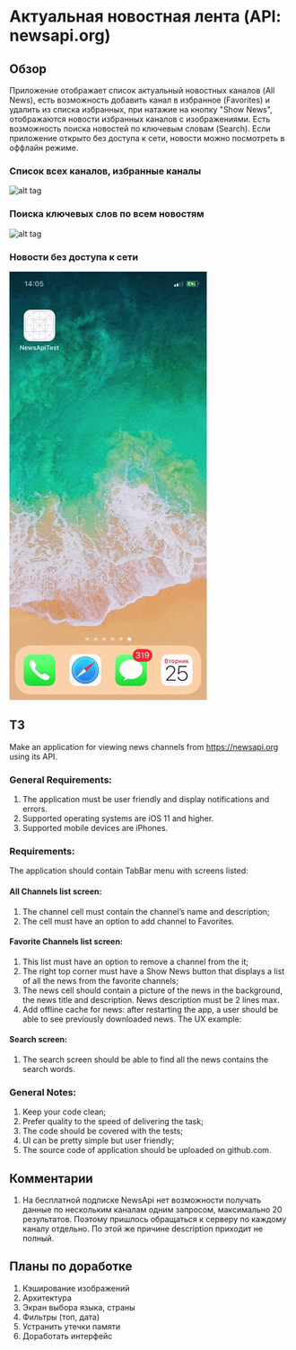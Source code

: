 # Актуальная новостная лента (API: newsapi.org)

## Обзор

Приложение отображает список актуальный новостных каналов (All News), есть возможность добавить канал в избранное (Favorites) и удалить из списка избранных, при натажие на кнопку "Show News", отображаются новости избранных каналов с изображениями. Есть возможность поиска новостей по ключевым словам (Search). Если приложение открыто без доступа к сети, новости можно посмотреть в оффлайн режиме.

### Список всех каналов, избранные каналы
![alt tag](https://github.com/shestakovSA/screen/blob/master/RPReplay_Final1598345108%202.gif "Главный экран и экран избранных каналов")​
### Поиска ключевых слов по всем новостям
![alt tag](https://github.com/shestakovSA/screen/blob/master/RPReplay_Final1598345108%203.gif "Экран поиска")​
### Новости без доступа к сети
![alt tag](https://github.com/shestakovSA/screen/blob/master/RPReplay_Final1598346325.gif "Оффлайн режим")​

## ТЗ
Make an application for viewing news channels from https://newsapi.org using its API.
### General Requirements:
1. The application must be user friendly and display notifications and
errors.
2. Supported operating systems are iOS 11 and higher.
3. Supported mobile devices are iPhones.
### Requirements:
The application should contain TabBar menu with screens listed:
#### All Channels list screen:
1. The channel cell must contain the channel’s name and description;
2. The cell must have an option to add channel to Favorites.
#### Favorite Сhannels list screen:
1. This list must have an option to remove a channel from the it;
2. The right top corner must have a Show News button that displays a list
of all the news from the favorite channels;
3. The news cell should contain a picture of the news in the background,
the news title and description. News description must be 2 lines max.
4. Add offline cache for news: after restarting the app, a user should be
able to see previously downloaded news.
The UX example:
#### Search screen:
1. The search screen should be able to find all the news contains the
search words.

### General Notes:
1. Keep your code clean;
2. Prefer quality to the speed of delivering the task;
3. The code should be covered with the tests;
4. UI can be pretty simple but user friendly;
5. The source code of application should be uploaded on github.com.



## Комментарии
1. На бесплатной подписке NewsApi нет возможности получать данные по нескольким каналам одним запросом, максимально 20 результатов. Поэтому пришлось обращаться к серверу по каждому каналу отдельно. По этой же причине description приходит не полный.

## Планы по доработке

1. Кэширование изображений
2. Архитектура
3. Экран выбора языка, страны
4. Фильтры (топ, дата)
5. Устранить утечки памяти
6. Доработать интерфейс
